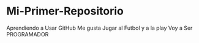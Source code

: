 # Mi-Primer-Repositorio
Aprendiendo a Usar GitHub
Me gusta Jugar al Futbol y  a la play
Voy a Ser PROGRAMADOR
